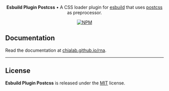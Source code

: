 <p align="center">
    <strong>Esbuild Plugin Postcss</strong> • A CSS loader plugin for <a href="https://esbuild.github.io/">esbuild</a> that uses <a href="https://postcss.org/">postcss</a> as preprocessor.
</p>

<p align="center">
    <a href="https://www.npmjs.com/package/@chialab/esbuild-plugin-postcss"><img alt="NPM" src="https://img.shields.io/npm/v/@chialab/esbuild-plugin-postcss.svg?style=flat-square"></a>
</p>

## Documentation

Read the documentation at [chialab.github.io/rna](https://chialab.github.io/rna/guide/esbuild-plugin-postcss).

---

## License

**Esbuild Plugin Postcss** is released under the [MIT](https://github.com/chialab/rna/blob/main/packages/esbuild-plugin-postcss/LICENSE) license.
